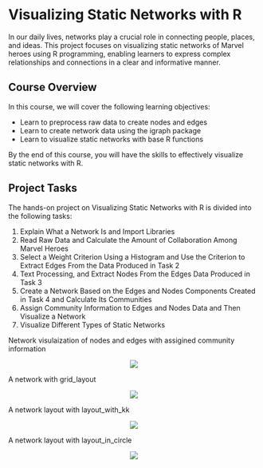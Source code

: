 # Visualizing Static Networks with R

In our daily lives, networks play a crucial role in connecting people, places, and ideas. This project focuses on visualizing static networks of Marvel heroes using R programming, enabling learners to express complex relationships and connections in a clear and informative manner.

## Course Overview

In this course, we will cover the following learning objectives:

- Learn to preprocess raw data to create nodes and edges
- Learn to create network data using the igraph package
- Learn to visualize static networks with base R functions

By the end of this course, you will have the skills to effectively visualize static networks with R.

## Project Tasks

The hands-on project on Visualizing Static Networks with R is divided into the following tasks:

1. Explain What a Network Is and Import Libraries
2. Read Raw Data and Calculate the Amount of Collaboration Among Marvel Heroes
3. Select a Weight Criterion Using a Histogram and Use the Criterion to Extract Edges From the Data Produced in Task 2
4. Text Processing, and Extract Nodes From the Edges Data Produced in Task 3
5. Create a Network Based on the Edges and Nodes Components Created in Task 4 and Calculate Its Communities
6. Assign Community Information to Edges and Nodes Data and Then Visualize a Network
7. Visualize Different Types of Static Networks

Network visulaization of nodes and edges with assigined community information
<p align="center">
  <img src="https://github.com/Zeinabelmi/Visualizing-static-networks-with-R/assets/114510150/f0fa4056-ec59-4caf-9c68-2cc375689825"/>
</p>

A network with grid_layout
<p align="center">
  <img src="https://github.com/Zeinabelmi/Visualizing-static-networks-with-R/assets/114510150/68598095-182e-4e5b-a97b-9e9f71488430" />
</p>

A network layout with layout_with_kk
<p align="center">
  <img src="https://github.com/Zeinabelmi/Visualizing-static-networks-with-R/assets/114510150/ae2c8641-bc68-42b6-bf42-fb05cdc4718f" />
</p>

A network layout with layout_in_circle
<p align="center">
  <img src="https://github.com/Zeinabelmi/Visualizing-static-networks-with-R/assets/114510150/52b40f47-dcc0-4319-8eb0-8664e2c5039d" />
</p>


